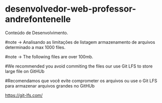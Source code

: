 # desenvolvedor-web-professor-andrefontenelle
Conteúdo de Desenvolvimento.

#note -> Analisando as limitações de listagem armazenamento de arquivos determinado a max 1000 files.

#note -> The following files are over 100mb.
       
#We recommended you avoid commiting the files our use Git LFS to store large file on GitHUb

#Recomendamos que você evite comprometer os arquivos ou use o Git LFS para armazenar arquivos grandes no GitHUb

https://git-lfs.com/
